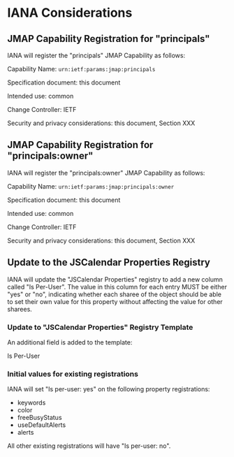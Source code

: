 # IANA Considerations

## JMAP Capability Registration for "principals"

IANA will register the "principals" JMAP Capability as follows:

Capability Name: `urn:ietf:params:jmap:principals`

Specification document: this document

Intended use: common

Change Controller: IETF

Security and privacy considerations: this document, Section XXX

## JMAP Capability Registration for "principals:owner"

IANA will register the "principals:owner" JMAP Capability as follows:

Capability Name: `urn:ietf:params:jmap:principals:owner`

Specification document: this document

Intended use: common

Change Controller: IETF

Security and privacy considerations: this document, Section XXX

## Update to the JSCalendar Properties Registry

IANA will update the "JSCalendar Properties" registry to add a new column called "Is Per-User". The value in this column for each entry MUST be either "yes" or "no", indicating whether each sharee of the object should be able to set their own value for this property without affecting the value for other sharees.

 ### Update to "JSCalendar Properties" Registry Template

 An additional field is added to the template:

 Is Per-User

 ### Initial values for existing registrations

 IANA will set "Is per-user: yes" on the following property registrations:

- keywords
- color
- freeBusyStatus
- useDefaultAlerts
- alerts

All other existing registrations will have "Is per-user: no".
